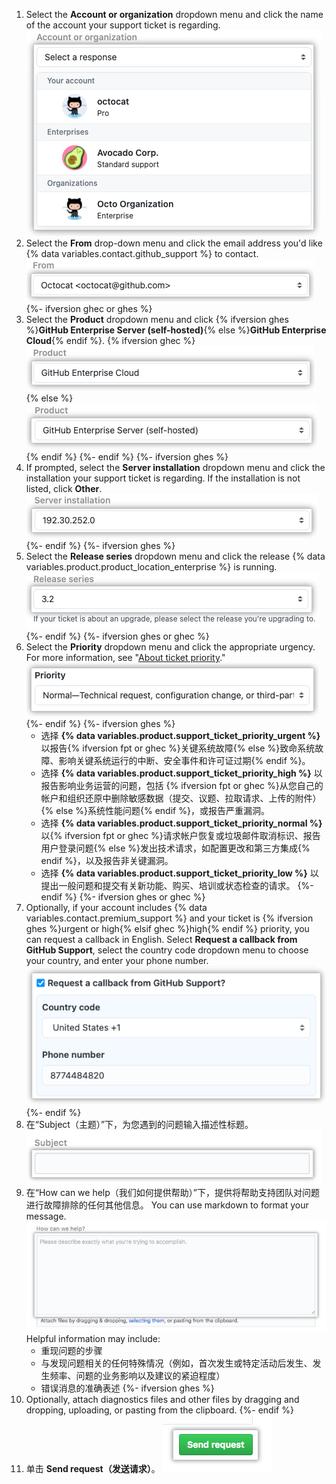 1. Select the **Account or organization** dropdown menu and click the name of the account your support ticket is regarding. ![Screenshot of the "Account or organization" dropdown menu.](/assets/images/help/support/account-field.png)
1. Select the **From** drop-down menu and click the email address you'd like {% data variables.contact.github_support %} to contact. ![Screenshot of the "From" dropdown menu.](/assets/images/help/support/from-field.png)
{%- ifversion ghec or ghes %}
1. Select the **Product** dropdown menu and click {% ifversion ghes %}**GitHub Enterprise Server (self-hosted)**{% else %}**GitHub Enterprise Cloud**{% endif %}.
{% ifversion ghec %}![Screenshot of the "Product" dropdown menu.](/assets/images/help/support/product-field-ghec.png){% else %}![Screenshot of the "Product" dropdown menu.](/assets/images/help/support/product-field.png){% endif %}
{%- endif %}
{%- ifversion ghes %}
1. If prompted, select the **Server installation** dropdown menu and click the installation your support ticket is regarding. If the installation is not listed, click **Other**. ![Screenshot of the "Server Installation" dropdown menu](/assets/images/help/support/installation-field.png)
{%- endif %}
{%- ifversion ghes %}
1. Select the **Release series** dropdown menu and click the release {% data variables.product.product_location_enterprise %} is running. ![Screenshot of the "Release series" dropdown menu](/assets/images/help/support/release-field.png)
{%- endif %}
{%- ifversion ghes or ghec %}
1. Select the **Priority** dropdown menu and click the appropriate urgency. For more information, see "[About ticket priority](/support/learning-about-github-support/about-ticket-priority)." ![Screenshot of the "Priority" dropdown menu.](/assets/images/help/support/priority-field.png)
{%- endif %}
{%- ifversion ghes %}
    - 选择 **{% data variables.product.support_ticket_priority_urgent %}** 以报告{% ifversion fpt or ghec %}关键系统故障{% else %}致命系统故障、影响关键系统运行的中断、安全事件和许可证过期{% endif %}。
    - 选择 **{% data variables.product.support_ticket_priority_high %}** 以报告影响业务运营的问题，包括 {% ifversion fpt or ghec %}从您自己的帐户和组织还原中删除敏感数据（提交、议题、拉取请求、上传的附件）{% else %}系统性能问题{% endif %}，或报告严重漏洞。
    - 选择 **{% data variables.product.support_ticket_priority_normal %}** 以{% ifversion fpt or ghec %}请求帐户恢复或垃圾邮件取消标识、报告用户登录问题{% else %}发出技术请求，如配置更改和第三方集成{% endif %}，以及报告非关键漏洞。
    - 选择 **{% data variables.product.support_ticket_priority_low %}** 以提出一般问题和提交有关新功能、购买、培训或状态检查的请求。
{%- endif %}
{%- ifversion ghes or ghec %}
1. Optionally, if your account includes {% data variables.contact.premium_support %} and your ticket is {% ifversion ghes %}urgent or high{% elsif ghec %}high{% endif %} priority, you can request a callback in English. Select **Request a callback from GitHub Support**, select the country code dropdown menu to choose your country, and enter your phone number. ![Screenshot of the "Request callback" checkbox, "Country code" dropdown menu, and "Phone number" text box.](/assets/images/help/support/request-callback.png)
{%- endif %}
1. 在“Subject（主题）”下，为您遇到的问题输入描述性标题。 ![Screenshot of the "Subject" text box.](/assets/images/help/support/subject-field.png)
1. 在“How can we help（我们如何提供帮助）”下，提供将帮助支持团队对问题进行故障排除的任何其他信息。 You can use markdown to format your message. ![Screenshot of the "How can we help" text area.](/assets/images/help/support/how-can-we-help-field.png) Helpful information may include:
    - 重现问题的步骤
    - 与发现问题相关的任何特殊情况（例如，首次发生或特定活动后发生、发生频率、问题的业务影响以及建议的紧迫程度）
    - 错误消息的准确表述
{%- ifversion ghes %}
1. Optionally, attach diagnostics files and other files by dragging and dropping, uploading, or pasting from the clipboard.
{%- endif %}
1. 单击 **Send request（发送请求）**。 ![Screenshot of the "Send request" button.](/assets/images/help/support/send-request-button.png)
